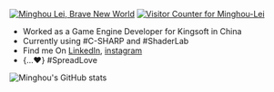 [![Minghou Lei, Brave New World](https://pimp-my-readme.webapp.io/pimp-my-readme/wavy-banner?subtitle=Brave%20New%20World&title=Minghou%20Lei)](https://pimp-my-readme.webapp.io)
[![Visitor Counter for Minghou-Lei](https://pimp-my-readme.webapp.io/pimp-my-readme/visitor-counter?page=Minghou-Lei)](https://pimp-my-readme.webapp.io)

- Worked as a Game Engine Developer for Kingsoft in China
- Currently using #C-SHARP and #ShaderLab
- Find me On [LinkedIn](https://www.linkedin.com/in/%E6%98%8E%E7%9A%93-%E6%9D%8E-597356105/), [instagram](https://www.instagram.com/mistletoer76/)
- {...♥️} #SpreadLove


![Minghou's GitHub stats](https://github-readme-stats.vercel.app/api?username=Minghou-Lei&include_all_commits=true&show_icons=true&theme=dark)
